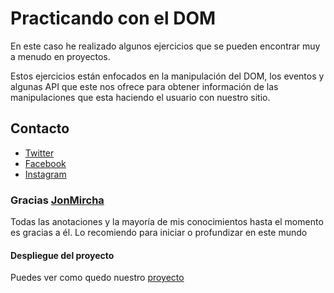 # Practicando con el DOM

En este caso he realizado algunos ejercicios que se pueden encontrar muy a menudo en proyectos.

Estos ejercicios están enfocados en la manipulación del DOM, los eventos y algunas API que este nos ofrece para obtener información de las manipulaciones que esta haciendo el usuario con nuestro sitio.

## Contacto

- [Twitter](https://twitter.com/cristian321893)
- [Facebook](https://www.facebook.com/camilo.guerrero.3597789/)
- [Instagram](https://www.instagram.com/camiloguerrero63/)

### Gracias [JonMircha](https://www.youtube.com/@jonmircha)

Todas las anotaciones y la mayoría de mis conocimientos hasta el momento es gracias a él. Lo recomiendo para iniciar o profundizar en este mundo

#### Despliegue del proyecto

Puedes ver como quedo nuestro [proyecto](https://camil0guerrero.github.io/Practica_DOM/)
